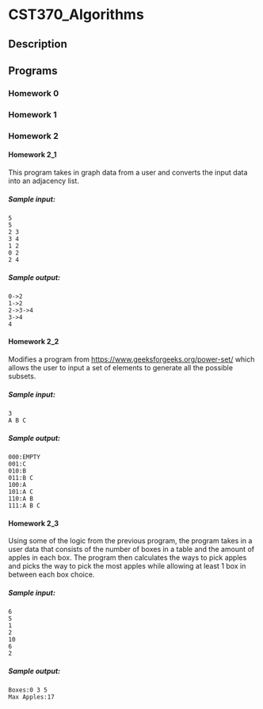 # CST370_Algorithms

## Description

## Programs

### Homework 0

### Homework 1

### Homework 2

#### Homework 2_1

This program takes in graph data from a user and converts the input data into an adjacency list.

##### Sample input:

```
5
5
2 3
3 4
1 2
0 2
2 4
```

##### Sample output:

```
0->2
1->2
2->3->4
3->4
4
```

#### Homework 2_2
Modifies a program from https://www.geeksforgeeks.org/power-set/ which allows the user to input a set of elements to generate all the possible subsets.
##### Sample input:
```
3
A B C
```
##### Sample output:
```
000:EMPTY
001:C
010:B
011:B C
100:A
101:A C
110:A B
111:A B C
```
#### Homework 2_3
Using some of the logic from the previous program, the program takes in a user data that consists of the number of boxes in a table and the amount of apples in each box. The program then calculates the ways to pick apples and picks the way to pick the most apples while allowing at least 1 box in between each box choice.
##### Sample input:
```
6
5
1
2
10
6
2
```
##### Sample output:
```
Boxes:0 3 5
Max Apples:17
```
